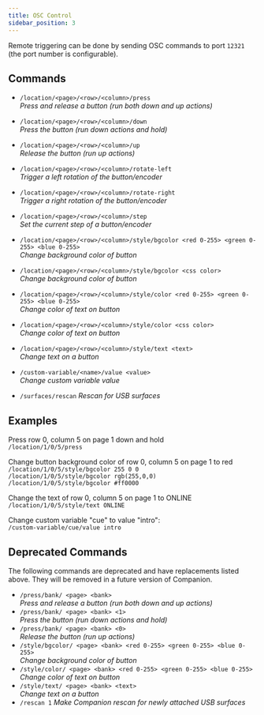 ```yaml
---
title: OSC Control
sidebar_position: 3
---
```


Remote triggering can be done by sending OSC commands to port `12321` (the port number is configurable).

## Commands

- `/location/<page>/<row>/<column>/press`  
  _Press and release a button (run both down and up actions)_
- `/location/<page>/<row>/<column>/down`  
  _Press the button (run down actions and hold)_
- `/location/<page>/<row>/<column>/up`  
  _Release the button (run up actions)_
- `/location/<page>/<row>/<column>/rotate-left`  
  _Trigger a left rotation of the button/encoder_
- `/location/<page>/<row>/<column>/rotate-right`  
  _Trigger a right rotation of the button/encoder_
- `/location/<page>/<row>/<column>/step`  
  _Set the current step of a button/encoder_

- `/location/<page>/<row>/<column>/style/bgcolor <red 0-255> <green 0-255> <blue 0-255>`  
  _Change background color of button_
- `/location/<page>/<row>/<column>/style/bgcolor <css color>`  
  _Change background color of button_
- `/location/<page>/<row>/<column>/style/color <red 0-255> <green 0-255> <blue 0-255>`  
  _Change color of text on button_
- `/location/<page>/<row>/<column>/style/color <css color>`  
  _Change color of text on button_
- `/location/<page>/<row>/<column>/style/text <text>`  
  _Change text on a button_

- `/custom-variable/<name>/value <value>`  
  _Change custom variable value_
- `/surfaces/rescan`
  _Rescan for USB surfaces_

## Examples

Press row 0, column 5 on page 1 down and hold  
`/location/1/0/5/press`

Change button background color of row 0, column 5 on page 1 to red  
`/location/1/0/5/style/bgcolor 255 0 0`  
`/location/1/0/5/style/bgcolor rgb(255,0,0)`  
`/location/1/0/5/style/bgcolor #ff0000`

Change the text of row 0, column 5 on page 1 to ONLINE  
`/location/1/0/5/style/text ONLINE`

Change custom variable "cue" to value "intro":  
`/custom-variable/cue/value intro`

## Deprecated Commands

The following commands are deprecated and have replacements listed above. They will be removed in a future version of Companion.

- `/press/bank/ <page> <bank>`  
  _Press and release a button (run both down and up actions)_
- `/press/bank/ <page> <bank> <1>`  
  _Press the button (run down actions and hold)_
- `/press/bank/ <page> <bank> <0>`  
  _Release the button (run up actions)_
- `/style/bgcolor/ <page> <bank> <red 0-255> <green 0-255> <blue 0-255>`  
  _Change background color of button_
- `/style/color/ <page> <bank> <red 0-255> <green 0-255> <blue 0-255>`  
  _Change color of text on button_
- `/style/text/ <page> <bank> <text>`  
  _Change text on a button_
- `/rescan 1`
  _Make Companion rescan for newly attached USB surfaces_
